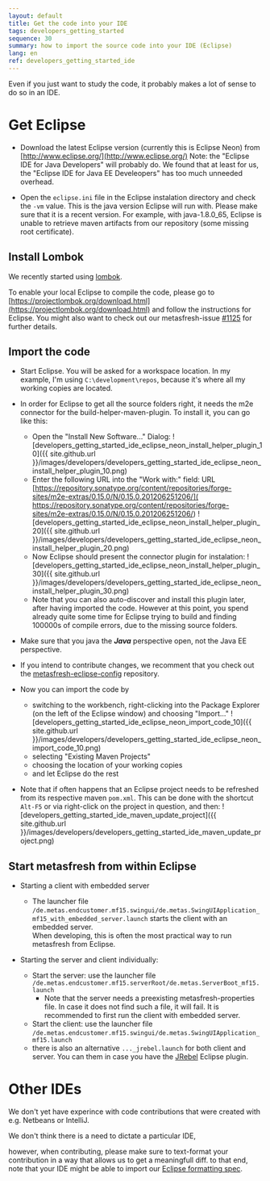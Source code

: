 ```yaml
---
layout: default
title: Get the code into your IDE
tags: developers_getting_started
sequence: 30
summary: how to import the source code into your IDE (Eclipse)
lang: en
ref: developers_getting_started_ide
---
```


Even if you just want to study the code, it probably makes a lot of sense to do so in an IDE.

# Get Eclipse

* Download the latest Eclipse version (currently this is Eclipse Neon) from [http://www.eclipse.org/](http://www.eclipse.org/)
Note: the "Eclipse IDE for Java Developers" will probably do. We found that at least for us, the "Eclipse IDE for Java EE Develeopers" has too much unneeded overhead.

* Open the `eclipse.ini` file in the Eclipse instalation directory and check the `-vm` value. This is the java version Eclipse will run with. Please make sure that it is a recent version. For example, with java-1.8.0_65, Eclipse is unable to retrieve maven artifacts from our repository (some missing root certificate).

## Install Lombok

We recently started using [lombok](https://projectlombok.org/).

To enable your local Eclipse to compile the code, please go to [https://projectlombok.org/download.html](https://projectlombok.org/download.html) and follow the instructions for Eclipse. You might also want to check out our metasfresh-issue [#1125](https://github.com/metasfresh/metasfresh/issues/1125) for further details.

## Import the code

* Start Eclipse. You will be asked for a workspace location. In my example, I'm using `C:\development\repos`, because it's where all my working copies are located.
* In order for Eclipse to get all the source folders right, it needs the m2e connector for the build-helper-maven-plugin. To install it, you can go like this:
  - Open the "Install New Software..." Dialog:
![developers_getting_started_ide_eclipse_neon_install_helper_plugin_10]({{ site.github.url }}/images/developers/developers_getting_started_ide_eclipse_neon_install_helper_plugin_10.png)
  - Enter the following URL into the "Work with:" field: URL [https://repository.sonatype.org/content/repositories/forge-sites/m2e-extras/0.15.0/N/0.15.0.201206251206/]( https://repository.sonatype.org/content/repositories/forge-sites/m2e-extras/0.15.0/N/0.15.0.201206251206/)
![developers_getting_started_ide_eclipse_neon_install_helper_plugin_20]({{ site.github.url }}/images/developers/developers_getting_started_ide_eclipse_neon_install_helper_plugin_20.png)
  - Now Eclipse should present the connector plugin for instalation:
![developers_getting_started_ide_eclipse_neon_install_helper_plugin_30]({{ site.github.url }}/images/developers/developers_getting_started_ide_eclipse_neon_install_helper_plugin_30.png)
  - Note that you can also auto-discover and install this plugin later, after having imported the code. However at this point, you spend already quite some time for Eclipse trying to build and finding 100000s of compile errors, due to the missing source folders.
* Make sure that you java the ***Java*** perspective open, not the Java EE perspective.
* If you intend to contribute changes, we recomment that you check out the [metasfresh-eclipse-config](https://github.com/metasfresh/metasfresh-eclipse-config) repository.
* Now you can import the code by
  - switching to the workbench, right-clicking into the Package Explorer (on the left of the Eclipse window) and choosing "Import..."
![developers_getting_started_ide_eclipse_neon_import_code_10]({{ site.github.url }}/images/developers/developers_getting_started_ide_eclipse_neon_import_code_10.png)
  - selecting "Existing Maven Projects"
  - choosing the location of your working copies
  - and let Eclipse do the rest

* Note that if often happens that an Eclipse project needs to be refreshed from its respective maven `pom.xml`. This can be done with the shortcut `Alt-F5` or via right-click on the project in question, and then:
![developers_getting_started_ide_maven_update_project]({{ site.github.url }}/images/developers/developers_getting_started_ide_maven_update_project.png)


## Start metasfresh from within Eclipse

* Starting a client with embedded server
  - The launcher file `/de.metas.endcustomer.mf15.swingui/de.metas.SwingUIApplication_mf15_with_embedded_server.launch` starts the client with an embedded server.<br>When developing, this is often the most practical way to run metasfresh from Eclipse.

* Starting the server and client individually:
  - Start the server: use the launcher file `/de.metas.endcustomer.mf15.serverRoot/de.metas.ServerBoot_mf15.launch`
    * Note that the server needs a preexisting metasfresh-properties file. In case it does not find such a file, it will fail. It is recommended to first run the client with embedded server.
  - Start the client: use the launcher file `/de.metas.endcustomer.mf15.swingui/de.metas.SwingUIApplication_mf15.launch`
  - there is also an alternative  `..._jrebel.launch` for both client and server. You can them in case you have the [JRebel](http://zeroturnaround.com/software/jrebel/) Eclipse plugin.


# Other IDEs

We don't yet have experince with code contributions that were created with e.g. Netbeans or IntelliJ.

We don't think there is a need to dictate a particular IDE,

however, when contributing, please make sure to text-format your contribution in a way that allows us to get a meaningfull diff.
to that end, note that your IDE might be able to import our [Eclipse formatting spec](https://github.com/metasfresh/metasfresh-eclipse-config/blob/master/eclipse_metas_formatter.xml).
